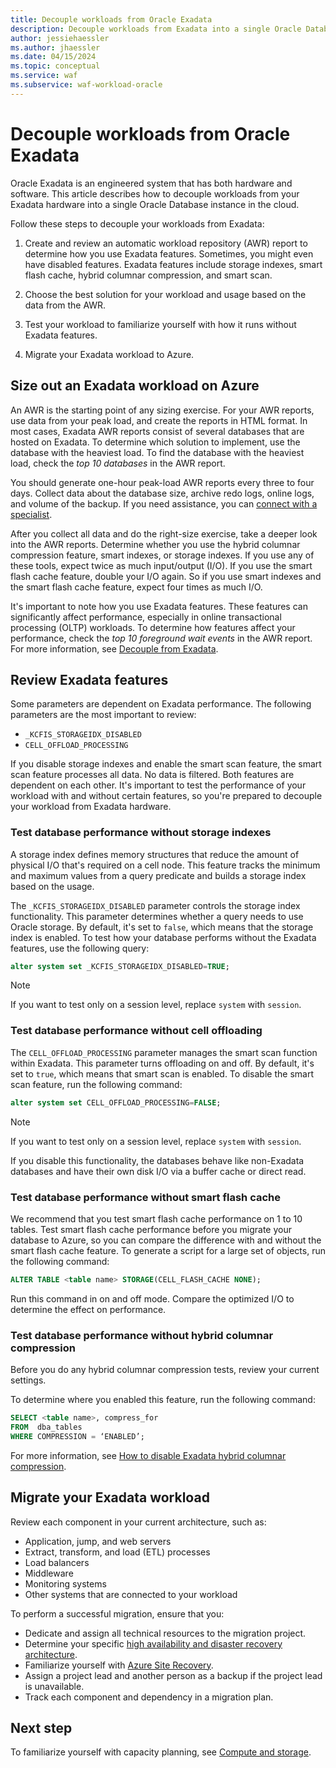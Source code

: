 ```yaml
---
title: Decouple workloads from Oracle Exadata
description: Decouple workloads from Exadata into a single Oracle Database instance by reviewing how you use features, choosing a solution, and testing those features.
author: jessiehaessler
ms.author: jhaessler
ms.date: 04/15/2024
ms.topic: conceptual
ms.service: waf
ms.subservice: waf-workload-oracle
---
```


# Decouple workloads from Oracle Exadata

Oracle Exadata is an engineered system that has both hardware and software. This article describes how to decouple workloads from your Exadata hardware into a single Oracle Database instance in the cloud.

Follow these steps to decouple your workloads from Exadata:

1. Create and review an automatic workload repository (AWR) report to determine how you use Exadata features. Sometimes, you might even have disabled features. Exadata features include storage indexes, smart flash cache, hybrid columnar compression, and smart scan.

1. Choose the best solution for your workload and usage based on the data from the AWR.
1. Test your workload to familiarize yourself with how it runs without Exadata features.
1. Migrate your Exadata workload to Azure.

## Size out an Exadata workload on Azure

An AWR is the starting point of any sizing exercise. For your AWR reports, use data from your peak load, and create the reports in HTML format. In most cases, Exadata AWR reports consist of several databases that are hosted on Exadata. To determine which solution to implement, use the database with the heaviest load. To find the database with the heaviest load, check the *top 10 databases* in the AWR report.

You should generate one-hour peak-load AWR reports every three to four days. Collect data about the database size, archive redo logs, online logs, and volume of the backup. If you need assistance, you can [connect with a specialist](https://www.oracle.com/cloud/azure/oracle-database-at-azure/).

After you collect all data and do the right-size exercise, take a deeper look into the AWR reports. Determine whether you use the hybrid columnar compression feature, smart indexes, or storage indexes. If you use any of these tools, expect twice as much input/output (I/O). If you use the smart flash cache feature, double your I/O again. So if you use smart indexes and the smart flash cache feature, expect four times as much I/O.

It's important to note how you use Exadata features. These features can significantly affect performance, especially in online transactional processing (OLTP) workloads. To determine how features affect your performance, check the *top 10 foreground wait events* in the AWR report. For more information, see [Decouple from Exadata](/azure/azure-netapp-files/performance-oracle-multiple-volumes#decoupling-from-exadata).

## Review Exadata features

Some parameters are dependent on Exadata performance. The following parameters are the most important to review:

- `_KCFIS_STORAGEIDX_DISABLED`  
- `CELL_OFFLOAD_PROCESSING`

If you disable storage indexes and enable the smart scan feature, the smart scan feature processes all data. No data is filtered. Both features are dependent on each other. It's important to test the performance of your workload with and without certain features, so you're prepared to decouple your workload from Exadata hardware.

### Test database performance without storage indexes

A storage index defines memory structures that reduce the amount of physical I/O that's required on a cell node. This feature tracks the minimum and maximum values from a query predicate and builds a storage index based on the usage.

The `_KCFIS_STORAGEIDX_DISABLED` parameter controls the storage index functionality. This parameter determines whether a query needs to use Oracle storage. By default, it's set to `false`, which means that the storage index is enabled. To test how your database performs without the Exadata features, use the following query:

```sql
alter system set _KCFIS_STORAGEIDX_DISABLED=TRUE;
```

> [!NOTE]
> If you want to test only on a session level, replace `system` with `session`.

### Test database performance without cell offloading

The `CELL_OFFLOAD_PROCESSING` parameter manages the smart scan function within Exadata. This parameter turns offloading on and off. By default, it's set to `true`, which means that smart scan is enabled. To disable the smart scan feature, run the following command: 

```sql
alter system set CELL_OFFLOAD_PROCESSING=FALSE;
```

> [!NOTE]
> If you want to test only on a session level, replace `system` with `session`.

If you disable this functionality, the databases behave like non-Exadata databases and have their own disk I/O via a buffer cache or direct read.

### Test database performance without smart flash cache

We recommend that you test smart flash cache performance on 1 to 10 tables. Test smart flash cache performance before you migrate your database to Azure, so you can compare the difference with and without the smart flash cache feature. To generate a script for a large set of objects, run the following command: 

```sql
ALTER TABLE <table name> STORAGE(CELL_FLASH_CACHE NONE);
```

Run this command in on and off mode. Compare the optimized I/O to determine the effect on performance.

### Test database performance without hybrid columnar compression

Before you do any hybrid columnar compression tests, review your current settings. 

To determine where you enabled this feature, run the following command: 

```sql
SELECT <table name>, compress_for 
FROM  dba_tables 
WHERE COMPRESSION = ‘ENABLED’;
```

For more information, see [How to disable Exadata hybrid columnar compression](https://support.oracle.com/knowledge/Oracle%20Database%20Products/1080301_1.html).

## Migrate your Exadata workload

Review each component in your current architecture, such as:

-	Application, jump, and web servers
-	Extract, transform, and load (ETL) processes
-	Load balancers
-	Middleware
-	Monitoring systems
-	Other systems that are connected to your workload

To perform a successful migration, ensure that you:

- Dedicate and assign all technical resources to the migration project.
- Determine your specific [high availability and disaster recovery architecture](review-design-principles.md#reliability).
- Familiarize yourself with [Azure Site Recovery](/azure/site-recovery).
- Assign a project lead and another person as a backup if the project lead is unavailable.
- Track each component and dependency in a migration plan.

## Next step

To familiarize yourself with capacity planning, see [Compute and storage](choose-compute-storage.md).


